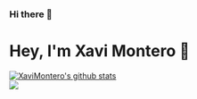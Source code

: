 ### Hi there 👋
<!--
**XaviMontero/XaviMontero** is a ✨ _special_ ✨ repository because its `README.md` (this file) appears on your GitHub profile.

Here are some ideas to get you started:

- 🔭 I’m currently working on ...
- 🌱 I’m currently learning ...
- 👯 I’m looking to collaborate on ...
- 🤔 I’m looking for help with ...
- 💬 Ask me about ...
- 📫 How to reach me: ...
- 😄 Pronouns: ...
- ⚡ Fun fact: ...
-->   

# Hey, I'm Xavi Montero 👋
 
 

 
<a href="https://github.com/rolandopalermo/github-readme-stats">
  <img align="center" src="https://github-readme-stats.anuraghazra1.vercel.app/api?username=xavimontero&show_icons=true&theme=dracula&line_height=27" alt="XaviMontero's github stats" />
</a>
<br/>
<a href="https://github.com/xavimontero/github-readme-stats">
  <img align="center" src="https://github-readme-stats.anuraghazra1.vercel.app/api/top-langs/?username=xavimontero&theme=dracula" />
</a>
